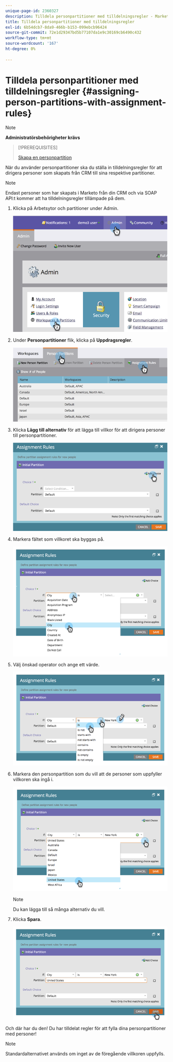 ```yaml
---
unique-page-id: 2360327
description: Tilldela personpartitioner med tilldelningsregler - Marketo Docs - produktdokumentation
title: Tilldela personpartitioner med tilldelningsregler
exl-id: 6b54dcb7-8da9-466b-b153-099ebcb96424
source-git-commit: 72e1d29347bd5b77107da1e9c30169cb6490c432
workflow-type: tm+mt
source-wordcount: '167'
ht-degree: 0%

---
```


# Tilldela personpartitioner med tilldelningsregler {#assigning-person-partitions-with-assignment-rules}

>[!NOTE]
>
>**Administratörsbehörigheter krävs**

>[!PREREQUISITES]
>
>[Skapa en personpartition](/help/marketo/product-docs/administration/workspaces-and-person-partitions/create-a-person-partition.md)

När du använder personpartitioner ska du ställa in tilldelningsregler för att dirigera personer som skapats från CRM till sina respektive partitioner.

>[!NOTE]
>
>Endast personer som har skapats i Marketo från din CRM och via SOAP API:t kommer att ha tilldelningsregler tillämpade på dem.

1. Klicka på Arbetsytor och partitioner under Admin.

   ![](assets/image2014-9-17-10-3a32-3a55.png)

1. Under **Personpartitioner** flik, klicka på **Uppdragsregler**.

   ![](assets/two-6.png)

1. Klicka **Lägg till alternativ** för att lägga till villkor för att dirigera personer till personpartitioner.

   ![](assets/three-6.png)

1. Markera fältet som villkoret ska byggas på.

   ![](assets/four-5.png)

1. Välj önskad operator och ange ett värde.

   ![](assets/five-1.png)

1. Markera den personpartition som du vill att de personer som uppfyller villkoren ska ingå i.

   ![](assets/six-1.png)

   >[!NOTE]
   >
   >Du kan lägga till så många alternativ du vill.

1. Klicka **Spara**.

   ![](assets/seven.png)

Och där har du den! Du har tilldelat regler för att fylla dina personpartitioner med personer!

>[!NOTE]
>
>Standardalternativet används om inget av de föregående villkoren uppfylls.
